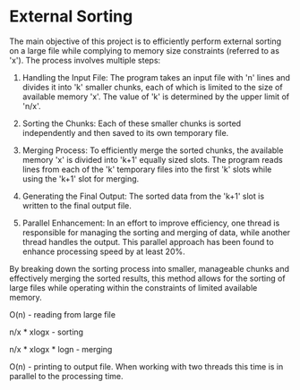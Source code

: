 # External Sorting 
The main objective of this project is to efficiently perform external sorting on a large file while complying to memory size constraints (referred to as 'x'). The process involves multiple steps:

1. Handling the Input File: The program takes an input file with 'n' lines and divides it into 'k' smaller chunks, each of which is limited to the size of available memory 'x'. The value of 'k' is determined by the upper limit of 'n/x'.

2. Sorting the Chunks: Each of these smaller chunks is sorted independently and then saved to its own temporary file.

3. Merging Process: To efficiently merge the sorted chunks, the available memory 'x' is divided into 'k+1' equally sized slots. The program reads lines from each of the 'k' temporary files into the first 'k' slots while using the 'k+1' slot for merging. 
4. Generating the Final Output: The sorted data from the 'k+1' slot is written to the final output file.
5. Parallel Enhancement: In an effort to improve efficiency, one thread is responsible for managing the sorting and merging of data, while another thread handles the output. This parallel approach has been found to enhance processing speed by at least 20%.

By breaking down the sorting process into smaller, manageable chunks and effectively merging the sorted results, this method allows for the sorting of large files while operating within the constraints of limited available memory.

O(n) - reading from large file

n/x * xlogx - sorting

n/x * xlogx * logn - merging

O(n) - printing to output file. When working with two threads this time is in parallel to the processing time.
